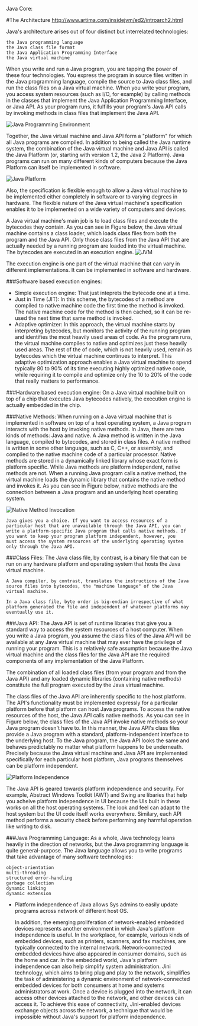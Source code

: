 Java Core:

#The Architecture
http://www.artima.com/insidejvm/ed2/introarch2.html

Java's architecture arises out of four distinct but interrelated technologies:

    the Java programming language
    the Java class file format
    the Java Application Programming Interface
    the Java virtual machine 

When you write and run a Java program, you are tapping the power of these four technologies. You express the program in source files 
written in the Java programming language, compile the source to Java class files, and run the class files on a Java virtual machine. 
When you write your program, you access system resources (such as I/O, for example) by calling methods in the classes that implement 
the Java Application Programming Interface, or Java API. As your program runs, it fulfills your program's Java API calls by invoking 
methods in class files that implement the Java API.

![Java Programming Environment](http://www.artima.com/insidejvm/ed2/images/fig1-1.gif "Java Programming Environment")

Together, the Java virtual machine and Java API form a "platform" for which all Java programs are compiled. In addition to being called the Java runtime system, the combination of the Java virtual machine and Java API is called the Java Platform (or, starting with version 1.2, the Java 2 Platform). Java programs can run on many different kinds of computers because the Java Platform can itself be implemented in software. 

![Java Platform](http://www.artima.com/insidejvm/ed2/images/fig1-2.gif "Java Platform")

Also, the specification is flexible enough to allow a Java virtual machine to be implemented either completely in software or to varying degrees in hardware. The flexible nature of the Java virtual machine's specification enables it to be implemented on a wide variety of computers and devices. 

A Java virtual machine's main job is to load class files and execute the bytecodes they contain. As you can see in Figure below, the Java virtual machine contains a class loader, which loads class files from both the program and the Java API. Only those class files from the Java API that are actually needed by a running program are loaded into the virtual machine. The bytecodes are executed in an execution engine.
![JVM](http://www.artima.com/insidejvm/ed2/images/fig1-3.gif "JVM")

The execution engine is one part of the virtual machine that can vary in different implementations. It can be implemented in software and hardware.

###Software based execution engines:

- Simple execution engine: That just inteprets the bytecode one at a time.
- Just in Time (JIT): In this scheme, the bytecodes of a method are compiled to native machine code the first time the method is invoked. The native machine code for the method is then cached, so it can be re-used the next time that same method is invoked.
- Adaptive optimizer: In this approach, the virtual machine starts by interpreting bytecodes, but monitors the activity of the running program and identifies the most heavily used areas of code. As the program runs, the virtual machine compiles to native and optimizes just these heavily used areas. The rest of the of code, which is not heavily used, remain as bytecodes which the virtual machine continues to interpret. This adaptive optimization approach enables a Java virtual machine to spend typically 80 to 90% of its time executing highly optimized native code, while requiring it to compile and optimize only the 10 to 20% of the code that really matters to performance.

###Hardware based execution engine: 
On a Java virtual machine built on top of a chip that executes Java bytecodes natively, the execution engine is actually embedded in the chip. 

###Native Methods:
When running on a Java virtual machine that is implemented in software on top of a host operating system, a Java program interacts with the host by invoking native methods. In Java, there are two kinds of methods: Java and native. A Java method is written in the Java language, compiled to bytecodes, and stored in class files. A native method is written in some other language, such as C, C++, or assembly, and compiled to the native machine code of a particular processor. Native methods are stored in a dynamically linked library whose exact form is platform specific. While Java methods are platform independent, native methods are not. When a running Java program calls a native method, the virtual machine loads the dynamic library that contains the native method and invokes it. As you can see in Figure below, native methods are the connection between a Java program and an underlying host operating system.

![Native Method Invocation](http://www.artima.com/insidejvm/ed2/images/fig1-4.gif "Native Method Invocation")

    Java gives you a choice. If you want to access resources of a particular host that are unavailable through the Java API, you can
    write a platform-specific Java program that calls native methods. If you want to keep your program platform independent, however, you
    must access the system resources of the underlying operating system only through the Java API.

###Class Files:
    The Java class file, by contrast, is a binary file that can be run on any hardware platform and operating system that hosts the Java virtual machine. 
    
    A Java compiler, by contrast, translates the instructions of the Java source files into bytecodes, the "machine language" of the Java virtual machine. 
    
    In a Java class file, byte order is big-endian irrespective of what platform generated the file and independent of whatever platforms may eventually use it. 
    
###Java API:
The Java API is set of runtime libraries that give you a standard way to access the system resources of a host computer. When you write a Java program, you assume the class files of the Java API will be available at any Java virtual machine that may ever have the privilege of running your program. This is a relatively safe assumption because the Java virtual machine and the class files for the Java API are the required components of any implementation of the Java Platform.

The combination of all loaded class files (from your program and from the Java API) and any loaded dynamic libraries (containing native methods) constitute the full program executed by the Java virtual machine. 

The class files of the Java API are inherently specific to the host platform. The API's functionality must be implemented expressly for a particular platform before that platform can host Java programs. To access the native resources of the host, the Java API calls native methods. As you can see in Figure below, the class files of the Java API invoke native methods so your Java program doesn't have to. In this manner, the Java API's class files provide a Java program with a standard, platform-independent interface to the underlying host. To the Java program, the Java API looks the same and behaves predictably no matter what platform happens to be underneath. Precisely because the Java virtual machine and Java API are implemented specifically for each particular host platform, Java programs themselves can be platform independent. 

![Platform Independence](http://www.artima.com/insidejvm/ed2/images/fig1-6.gif "Platform Independent")

The Java API is geared towards platform independence and security. For example, Abstract Windows Toolkit (AWT) and Swing are libaries that help you acheive platform independence in UI because the UIs built in these works on all the host operating systems. The look and feel can adapt to the host system but the UI code itself works everywhere. Similary, each API method performs a security check before performing any harmful operation like writing to disk. 

###Java Programming Language:
As a whole, Java technology leans heavily in the direction of networks, but the Java programming language is quite general-purpose. The Java language allows you to write programs that take advantage of many software technologies:

    object-orientation
    multi-threading
    structured error-handling
    garbage collection
    dynamic linking
    dynamic extension 

- Platform independence of Java allows Sys admins to easily update programs across network of different host OS.

    In addition, the emerging proliferation of network-enabled embedded devices represents another environment in which Java's platform independence is useful. In the workplace, for example, various kinds of embedded devices, such as printers, scanners, and fax machines, are typically connected to the internal network. Network-connected embedded devices have also appeared in consumer domains, such as the home and car. In the embedded world, Java's platform independence can also help simplify system administration. Jini technology, which aims to bring plug and play to the network, simplifies the task of administering a dynamic environment of network-connected embedded devices for both consumers at home and systems administrators at work. Once a device is plugged into the network, it can access other devices attached to the network, and other devices can access it. To achieve this ease of connectivity, Jini-enabled devices exchange objects across the network, a technique that would be impossible without Java's support for platform independence. 
